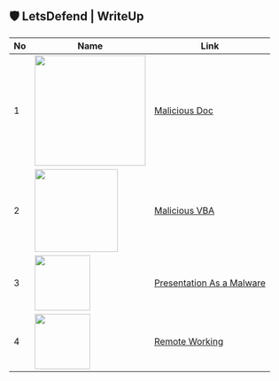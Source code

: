 ## 🛡️ LetsDefend | WriteUp

|No|Name|Link|
|---|---|---|
|1|<img src="https://app.letsdefend.io/static/img/mal1_X5SDXVA.jpg" width="200px" align="center">|[Malicious Doc](https://github.com/nieshakenzie/LetsDefend/blob/main/WriteUp/Malicious%20Doc.md)|
|2|<img src="https://app.letsdefend.io/static/img/vbSource_3v68cm0.jpg" width="150px" align="center">|[Malicious VBA](https://github.com/nieshakenzie/LetsDefend/blob/main/WriteUp/Malicious%20VBA.md)|
|3|<img src="https://user-images.githubusercontent.com/67650329/194056123-f9f8cf66-157c-46a0-bf37-e67a7a4567c8.png" width="100px" align="center">|[Presentation As a Malware](https://github.com/nieshakenzie/LetsDefend/blob/main/WriteUp/Presentation%20As%20a%20Malware.md)|
|4|<img src="https://user-images.githubusercontent.com/67650329/194364196-612c0b3f-4823-4112-adbe-80ca90baa8bb.png" width="100px" align="center">|[Remote Working](https://github.com/nieshakenzie/LetsDefend/blob/main/WriteUp/Remote%20Working.md)|

